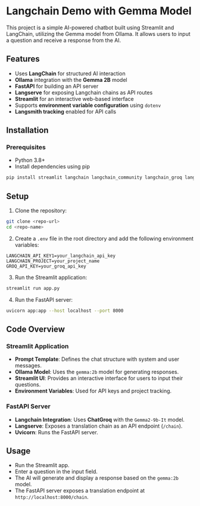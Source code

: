 # Langchain Demo with Gemma Model

This project is a simple AI-powered chatbot built using Streamlit and LangChain, utilizing the Gemma model from Ollama. It allows users to input a question and receive a response from the AI.

## Features
- Uses **LangChain** for structured AI interaction
- **Ollama** integration with the **Gemma 2B** model
- **FastAPI** for building an API server
- **Langserve** for exposing Langchain chains as API routes
- **Streamlit** for an interactive web-based interface
- Supports **environment variable configuration** using `dotenv`
- **Langsmith tracking** enabled for API calls

## Installation

### Prerequisites
- Python 3.8+
- Install dependencies using pip

```bash
pip install streamlit langchain langchain_community langchain_groq langserve python-dotenv fastapi uvicorn
```

## Setup
1. Clone the repository:
```bash
git clone <repo-url>
cd <repo-name>
```
2. Create a `.env` file in the root directory and add the following environment variables:
```env
LANGCHAIN_API_KEY1=your_langchain_api_key
LANGCHAIN_PROJECT=your_project_name
GROQ_API_KEY=your_groq_api_key
```
3. Run the Streamlit application:
```bash
streamlit run app.py
```
4. Run the FastAPI server:
```bash
uvicorn app:app --host localhost --port 8000
```

## Code Overview
### Streamlit Application
- **Prompt Template**: Defines the chat structure with system and user messages.
- **Ollama Model**: Uses the `gemma:2b` model for generating responses.
- **Streamlit UI**: Provides an interactive interface for users to input their questions.
- **Environment Variables**: Used for API keys and project tracking.

### FastAPI Server
- **Langchain Integration**: Uses **ChatGroq** with the `Gemma2-9b-It` model.
- **Langserve**: Exposes a translation chain as an API endpoint (`/chain`).
- **Uvicorn**: Runs the FastAPI server.

## Usage
- Run the Streamlit app.
- Enter a question in the input field.
- The AI will generate and display a response based on the `gemma:2b` model.
- The FastAPI server exposes a translation endpoint at `http://localhost:8000/chain`.

